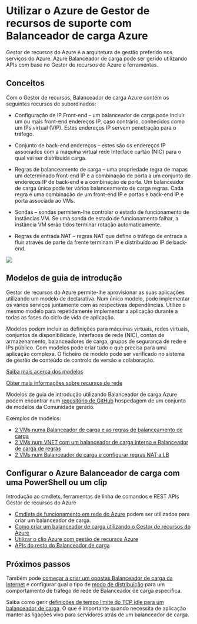 <properties
   pageTitle="Azure suporte de Gestor de recursos para Balanceador de carga | Microsoft Azure "
   description="Utilizar o powershell para Balanceador de carga com o Gestor de recursos do Azure. Utilizar modelos para Balanceador de carga"
   services="load-balancer"
   documentationCenter="na"
   authors="sdwheeler"
   manager="carmonm"
   editor="tysonn" />
<tags
   ms.service="load-balancer"
   ms.devlang="na"
   ms.topic="article"
   ms.tgt_pltfrm="na"
   ms.workload="infrastructure-services"
   ms.date="10/24/2016"
   ms.author="sewhee" />


# <a name="using-azure-resource-manager-support-with-azure-load-balancer"></a>Utilizar o Azure de Gestor de recursos de suporte com Balanceador de carga Azure

Gestor de recursos do Azure é a arquitetura de gestão preferido nos serviços do Azure. Azure Balanceador de carga pode ser gerido utilizando APIs com base no Gestor de recursos do Azure e ferramentas.

## <a name="concepts"></a>Conceitos

Com o Gestor de recursos, Balanceador de carga Azure contém os seguintes recursos de subordinados:

- Configuração de IP Front-end – um balanceador de carga pode incluir um ou mais front-end endereços IP, caso contrário, conhecidos como um IPs virtual (VIP). Estes endereços IP servem penetração para o tráfego.

- Conjunto de back-end endereços – estes são os endereços IP associados com a máquina virtual rede Interface cartão (NIC) para o qual vai ser distribuída carga.

- Regras de balanceamento de carga – uma propriedade regra de mapas um determinado front-end IP e a combinação de porta a um conjunto de endereços IP de back-end e a combinação de porta. Um balanceador de carga única pode ter vários balanceamento de carga regras. Cada regra é uma combinação de um front-end IP e portas e back-end IP e porta associada ao VMs.

- Sondas – sondas permitem-lhe controlar o estado de funcionamento de instâncias VM. Se uma sonda de estado de funcionamento falhar, a instância VM serão tidos terminar rotação automaticamente.

- Regras de entrada NAT – regras NAT que define o tráfego de entrada a fluir através de parte da frente terminam IP e distribuído ao IP de back-end.

![](./media/load-balancer-arm/load-balancer-arm.png)

## <a name="quickstart-templates"></a>Modelos de guia de introdução

Gestor de recursos do Azure permite-lhe aprovisionar as suas aplicações utilizando um modelo de declarativa. Num único modelo, pode implementar os vários serviços juntamente com as respectivas dependências. Utilize o mesmo modelo para repetidamente implementar a aplicação durante a todas as fases do ciclo de vida de aplicação.

Modelos podem incluir as definições para máquinas virtuais, redes virtuais, conjuntos de disponibilidade, Interfaces de rede (NIC), contas de armazenamento, balanceadores de carga, grupos de segurança de rede e IPs público. Com modelos pode criar tudo o que precisa para uma aplicação complexa. O ficheiro de modelo pode ser verificado no sistema de gestão de conteúdo de controlo de versão e colaboração.

[Saiba mais acerca dos modelos](http://go.microsoft.com/fwlink/?LinkId=544798)

[Obter mais informações sobre recursos de rede](../virtual-network/resource-groups-networking.md)

Modelos de guia de introdução utilizando Balanceador de carga Azure podem encontrar num [repositório de GitHub](https://github.com/Azure/azure-quickstart-templates) hospedagem de um conjunto de modelos da Comunidade gerado.

Exemplos de modelos:

- [2 VMs numa Balanceador de carga e as regras de balanceamento de carga](http://go.microsoft.com/fwlink/?LinkId=544799)
- [2 VMs num VNET com um balanceador de carga interno e Balanceador de carga de regras](http://go.microsoft.com/fwlink/?LinkId=544800)
- [2 VMs num Balanceador de carga e configurar regras NAT a LB](http://go.microsoft.com/fwlink/?LinkId=544801)


## <a name="setting-up-azure-load-balancer-with-a-powershell-or-cli"></a>Configurar o Azure Balanceador de carga com uma PowerShell ou um clip

Introdução ao cmdlets, ferramentas de linha de comandos e REST APIs Gestor de recursos do Azure

- [Cmdlets de funcionamento em rede do Azure](https://msdn.microsoft.com/library/azure/mt163510.aspx) podem ser utilizados para criar um balanceador de carga.
- [Como criar um balanceador de carga utilizando o Gestor de recursos do Azure](load-balancer-get-started-ilb-arm-ps.md)
- [Utilizar o clip Azure com gestão de recursos Azure](../xplat-cli-azure-resource-manager.md)
- [APIs do resto do Balanceador de carga](https://msdn.microsoft.com/library/azure/mt163651.aspx)


## <a name="next-steps"></a>Próximos passos

Também pode [começar a criar um opostas Balanceador de carga da Internet](load-balancer-get-started-internet-arm-ps.md) e configurar qual o tipo de [modo de distribuição](load-balancer-distribution-mode.md) para um comportamento de tráfego de rede de Balanceador de carga específica.

Saiba como gerir [definições de tempo limite do TCP idle para um balanceador de carga](load-balancer-tcp-idle-timeout.md). O que é importante quando necessita de aplicação manter as ligações vivo para servidores atrás de um balanceador de carga.
